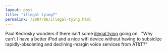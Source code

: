 ```yaml
---
layout: post
title: "illegal tying?"
permalink: /2007/06/illegal-tying.html
---
```


<p>Paul Kedrosky wonders if there isn't some <a href="http://paul.kedrosky.com/archives/2007/06/30/illegal_tying_a.html">illegal tying</a> going on.&nbsp; &quot;Why can't I have a better iPod and a nice wifi device without having to subsidize rapidly-obsoleting and declining-margin voice services from AT&amp;T?&quot;
</p>


